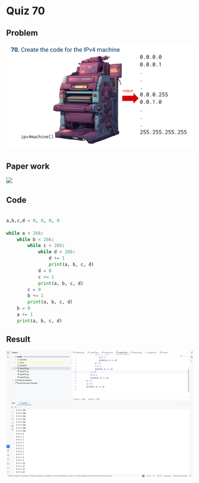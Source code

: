 # Quiz 70

## Problem
![](070q.png)

## Paper work
![](070paper.png)


## Code
```.py

a,b,c,d = 0, 0, 0, 0

while a < 266:
    while b < 266:
        while c < 266:
            while d < 266:
                d += 1
                print(a, b, c, d)
            d = 0
            c += 1
            print(a, b, c, d)
        c = 0
        b += 1
        print(a, b, c, d)
    b = 0
    a += 1
    print(a, b, c, d)

```

## Result
![](070r.png)
